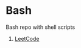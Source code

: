 # Bash
Bash repo with shell scripts
1. [LeetCode](https://github.com/SmartOven/Bash/tree/main/LeetCode)
